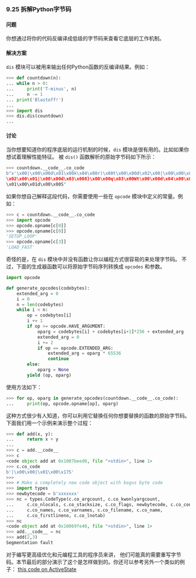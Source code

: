 ### 9.25 拆解Python字节码

#### 问题

你想通过将你的代码反编译成低级的字节码来查看它底层的工作机制。

#### 解决方案

`dis` 模块可以被用来输出任何Python函数的反编译结果。例如：

```python
>>> def countdown(n):
... while n > 0:
...     print('T-minus', n)
...     n -= 1
... print('Blastoff!')
...
>>> import dis
>>> dis.dis(countdown)
...
```

#### 讨论

当你想要知道你的程序底层的运行机制的时候，`dis` 模块是很有用的。比如如果你想试着理解性能特征。 被 `dis()` 函数解析的原始字节码如下所示：

```python
>>> countdown.__code__.co_code
b"x'\x00|\x00\x00d\x01\x00k\x04\x00r)\x00t\x00\x00d\x02\x00|\x00\x00\x83
\x02\x00\x01|\x00\x00d\x03\x008}\x00\x00q\x03\x00Wt\x00\x00d\x04\x00\x83
\x01\x00\x01d\x00\x00S"
```

如果你想自己解释这段代码，你需要使用一些在 `opcode` 模块中定义的常量。例如：

```python
>>> c = countdown.__code__.co_code
>>> import opcode
>>> opcode.opname[c[0]]
>>> opcode.opname[c[0]]
'SETUP_LOOP'
>>> opcode.opname[c[3]]
'LOAD_FAST'
```

奇怪的是，在 `dis` 模块中并没有函数让你以编程方式很容易的来处理字节码。 不过，下面的生成器函数可以将原始字节码序列转换成 `opcodes` 和参数。

```python
import opcode

def generate_opcodes(codebytes):
    extended_arg = 0
    i = 0
    n = len(codebytes)
    while i < n:
        op = codebytes[i]
        i += 1
        if op >= opcode.HAVE_ARGUMENT:
            oparg = codebytes[i] + codebytes[i+1]*256 + extended_arg
            extended_arg = 0
            i += 2
            if op == opcode.EXTENDED_ARG:
                extended_arg = oparg * 65536
                continue
        else:
            oparg = None
        yield (op, oparg)
```

使用方法如下：

```python
>>> for op, oparg in generate_opcodes(countdown.__code__.co_code):
...     print(op, opcode.opname[op], oparg)
```

这种方式很少有人知道，你可以利用它替换任何你想要替换的函数的原始字节码。 下面我们用一个示例来演示整个过程：

```python
>>> def add(x, y):
...     return x + y
...
>>> c = add.__code__
>>> c
<code object add at 0x1007beed0, file "<stdin>", line 1>
>>> c.co_code
b'|\x00\x00|\x01\x00\x17S'
>>>
>>> # Make a completely new code object with bogus byte code
>>> import types
>>> newbytecode = b'xxxxxxx'
>>> nc = types.CodeType(c.co_argcount, c.co_kwonlyargcount,
...     c.co_nlocals, c.co_stacksize, c.co_flags, newbytecode, c.co_consts,
...     c.co_names, c.co_varnames, c.co_filename, c.co_name,
...     c.co_firstlineno, c.co_lnotab)
>>> nc
<code object add at 0x10069fe40, file "<stdin>", line 1>
>>> add.__code__ = nc
>>> add(2,3)
Segmentation fault
```

对于编写更高级优化和元编程工具的程序员来讲， 他们可能真的需要重写字节码。本节最后的部分演示了这个是怎样做到的。你还可以参考另外一个类似的例子： [this code on ActiveState](http://code.activestate.com/recipes/277940-decorator-for-bindingconstants-at-compile-time/)